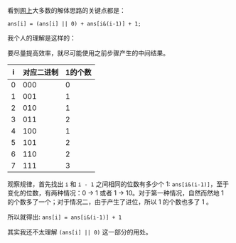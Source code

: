 看到[网上](https://github.com/chihungyu1116/leetcode-javascript/blob/master/338%20Count%20Bits.js)大多数的解体思路的关键点都是：

`ans[i] = (ans[i] || 0) + ans[i&(i-1)] + 1;`

我个人的理解是这样的：

要尽量提高效率，就尽可能使用之前步骤产生的中间结果。

| i | 对应二进制| 1的个数  |
|---|---|---|
| 0 | 000 | 0 |
| 1 | 001 | 1 |
| 2 | 010 | 1 |
| 3 | 011 | 2 |
| 4 | 100 | 1 |
| 5 | 101 | 2 |
| 6 | 110 | 2 |
| 7 | 111 | 3 |

观察规律，首先找出 `i` 和 `i - 1` 之间相同的位数有多少个 1: `ans[i&(i-1)]`，至于变化的位数，有两种情况：0 -> 1 或者 1 -> 10。对于第一种情况，自然而然地 1 的个数多了一个；对于情况二，由于产生了进位，所以 1 的个数也多了 1 。

所以就得出: `ans[i] = ans[i&(i-1)] + 1`

其实我还不太理解 `(ans[i] || 0)` 这一部分的用处。